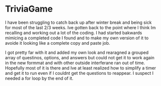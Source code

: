 # TriviaGame

I have been struggling to catch back up after winter break and being sick for most of the last 2/3 weeks. Ive gotten back to the point where I think Im recalling and working out a lot of the coding. I had started bakwards mimicing a completed code I found and to make my own version of it to avoide it looking like a complete copy and paste job.

I got pretty far with it and added my own look and rearagned a grouped array of questinos, options, and answers but could not get it to work again in the new formmat and with other outside interferane ran out of time. Hopefully most of it is there and Ive at least realized how to simplify a timer and get it to run even if I couldnt get the questions to reappear. I suspect I needed a for loop by the end of it.